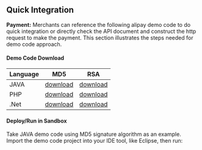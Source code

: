## Quick Integration

**Payment:** Merchants can reference the following alipay demo code to do quick integration or directly check the API document and construct the http request to make the payment. This section illustrates the steps needed for demo code approach.

#### Demo Code Download

|Language         |	MD5              |	RSA            |
| --------------- |------------------| ----------------|
|JAVA	            |<a href="https://os.alipayobjects.com/rmsportal/ZOVzTfxYcXcyKNorHDNf.zip">download</a>	|<a href="https://os.alipayobjects.com/rmsportal/xbOsmMEEdPBOsSQaUmFh.zip">download</a>|
|PHP	            |<a href="https://os.alipayobjects.com/rmsportal/jSLZhLbKyqEwhgobIeso.zip">download</a>|<a href="https://os.alipayobjects.com/rmsportal/MPANlXsTHOFsHnztFbzj.zip">download</a> |
|.Net	            |<a href="https://os.alipayobjects.com/rmsportal/wDDOMCCLBdGGMJnjdLwO.zip">download</a>|<a href="https://os.alipayobjects.com/rmsportal/xfEqOJRsdaPKZgYIMAGQ.zip">download</a>|


#### Deploy/Run in Sandbox

Take JAVA demo code using MD5 signature algorithm as an example. Import the demo code project into your IDE tool, like Eclipse, then run:
